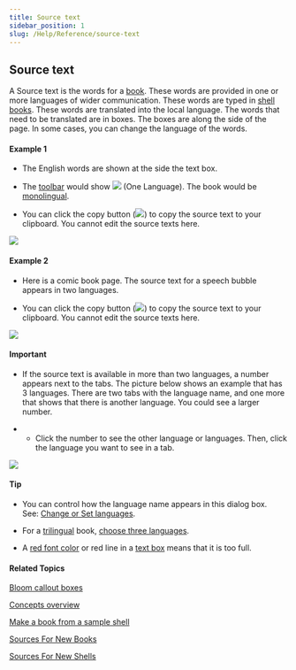 ```yaml
---
title: Source text
sidebar_position: 1
slug: /Help/Reference/source-text
---
```


## Source text

A Source text is the words for a [book](Book.md). These words are provided in one or more languages of wider communication. These words are typed in [shell books](Shell_book.md). These words are translated into the local language. The words that need to be translated are in boxes. The boxes are along the side of the page. In some cases, you can change the language of the words.

#### Example 1

-   The English words are shown at the side the text box.
    
-   The [toolbar](../User_Interface/Toolbar/Edit_tab_toolbar.md) would show ![](/ref-docs-assets/images/User_Interface/Toolbar/OneLang.png) (One Language). The book would be [monolingual](Bilingual_or_trilingual_books.md).
    
-   You can click the copy button (![](/ref-docs-assets/images/Concepts/CopyButtonSourceTextBox.png)) to copy the source text to your clipboard. You cannot edit the source texts here.
    

![](/ref-docs-assets/images/Concepts/ReferenceTextExample.png)

#### Example 2

-   Here is a comic book page. The source text for a speech bubble appears in two languages.
    
-   You can click the copy button (![](/ref-docs-assets/images/Concepts/CopyButtonSourceTextBox.png)) to copy the source text to your clipboard. You cannot edit the source texts here.
    

![](/ref-docs-assets/images/Concepts/SourceBoxComic.png)

#### Important

-   If the source text is available in more than two languages, a number appears next to the tabs. The picture below shows an example that has 3 languages. There are two tabs with the language name, and one more that shows that there is another language. You could see a larger number.
    
-   -   Click the number to see the other language or languages. Then, click the language you want to see in a tab.
        

![](/ref-docs-assets/images/Concepts/3langExample.png)

#### Tip

-   You can control how the language name appears in this dialog box. See: [Change or Set languages](../Tasks/Basic_tasks/Change_languages.md).
    
-   For a [trilingual](Bilingual_or_trilingual_books.md) book, [choose three languages](../Tasks/Basic_tasks/Change_languages.md).
    
-   A [red font color](Red_font_color.md) or red line in a [text box](Text_Box.md) means that it is too full.
    

#### Related Topics

[Bloom callout boxes](Callout_box.md)

[Concepts overview](Concepts_overview.md)

[Make a book from a sample shell](../Tasks/Collections_tab_tasks/Make_a_book_from_a_sample_shell.md)

[Sources For New Books](Sources_For_New_Books.md)

[Sources For New Shells](Sources_For_New_Shells.md)